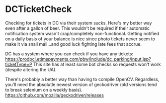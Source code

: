 # DCTicketCheck
Checking for tickets in DC via their system sucks. Here's my better way even after a gallon of beer. This wouldn't be required if their automatic notification system wasn't crap/completely non-functional. Getting notified on a daily basis of your balance is nice since photo tickets never seem to make it via snail mail...and good luck fighting late fees that accrue.

DC has a system where you can check if you have any tickets: https://prodpci.etimspayments.com/pbw/include/dc_parking/input.jsp?ticketType=P
This site has at least some bot checks so requests won't work (despite altering the UA). 

There's probably a better way than having to compile OpenCV. Regardless, you'll need the absolutle newest version of geckodriver (old versions tend to break selenium on a weekly basis).
https://github.com/mozilla/geckodriver/releases
